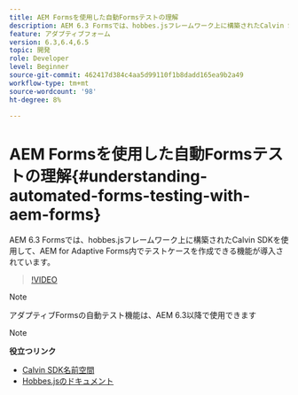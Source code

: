 ```yaml
---
title: AEM Formsを使用した自動Formsテストの理解
description: AEM 6.3 Formsでは、hobbes.jsフレームワーク上に構築されたCalvin SDKを使用して、AEM for Adaptive Forms内でテストケースを作成できる機能が導入されています
feature: アダプティブフォーム
version: 6.3,6.4,6.5
topic: 開発
role: Developer
level: Beginner
source-git-commit: 462417d384c4aa5d99110f1b8dadd165ea9b2a49
workflow-type: tm+mt
source-wordcount: '98'
ht-degree: 8%

---
```



# AEM Formsを使用した自動Formsテストの理解{#understanding-automated-forms-testing-with-aem-forms}

AEM 6.3 Formsでは、hobbes.jsフレームワーク上に構築されたCalvin SDKを使用して、AEM for Adaptive Forms内でテストケースを作成できる機能が導入されています。

>[!VIDEO](https://video.tv.adobe.com/v/19700/)

>[!NOTE]
>
>アダプティブFormsの自動テスト機能は、AEM 6.3以降で使用できます

>[!NOTE]
>
>**役立つリンク**
>
>* [Calvin SDK名前空間](https://helpx.adobe.com/jp/aem-forms/6-3/calvin-sdk-javascript-api/calvin.html)
>* [Hobbes.jsのドキュメント](https://experienceleague.adobe.com/docs/experience-manager-release-information/aem-release-updates/previous-updates/aem-previous-versions.html)

